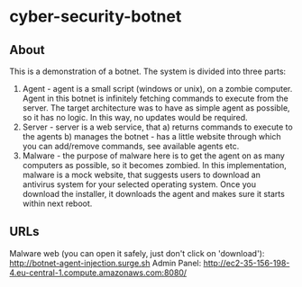 # cyber-security-botnet

## About
This is a demonstration of a botnet. The system is divided into three parts:
1) Agent - agent is a small script (windows or unix), on a zombie computer. Agent in this botnet is infinitely fetching commands to execute from the server. The target architecture was to have as simple agent as possible, so it has no logic. In this way, no updates would be required.
2) Server - server is a web service, that a) returns commands to execute to the agents b) manages the botnet - has a little website through which you can add/remove commands, see available agents etc. 
3) Malware - the purpose of malware here is to get the agent on as many computers as possible, so it becomes zombied. In this implementation, malware is a mock website, that suggests users to download an antivirus system for your selected operating system. Once you download the installer, it downloads the agent and makes sure it starts within next reboot.

## URLs
Malware web (you can open it safely, just don't click on 'download'): http://botnet-agent-injection.surge.sh
Admin Panel: http://ec2-35-156-198-4.eu-central-1.compute.amazonaws.com:8080/
